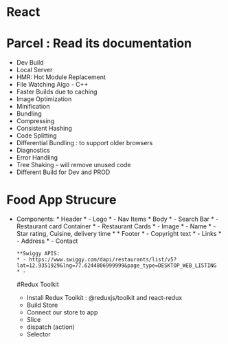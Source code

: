 
# React


# Parcel : Read its documentation

- Dev Build 
- Local Server
- HMR: Hot Module Replacement
- File Watching Algo - C++ 
- Faster Builds due to caching
- Image Optimization 
- Minification 
- Bundling
- Compressing
- Consistent Hashing 
- Code Splitting 
- Differential Bundling : to support older browsers
- Diagnostics
- Error Handling
- Tree Shaking - will remove unused code    
- Different Build for Dev and PROD 




# Food App Strucure
  * Components:
         * Header
         * - Logo
         * - Nav Items
         * Body 
         *  - Search Bar
         *  - Restaurant card Container
         *      - Restaurant Cards
         *              - Image
         *              - Name 
         *              - Star rating, Cuisine, delivery time
         * 
         * Footer
         *  - Copyright text
         *  - Links
         *  - Address
         *  - Contact 
        

        **Swiggy APIS:
        * - https://www.swiggy.com/dapi/restaurants/list/v5?lat=12.9351929&lng=77.6244806999999&page_type=DESKTOP_WEB_LISTING
        * - 


    #Redux Toolkit

    - Install Redux Toolkit : @reduxjs/toolkit and react-redux
    - Build Store
    - Connect our store to app
    - Slice 
    - dispatch (action)
    - Selector
    
